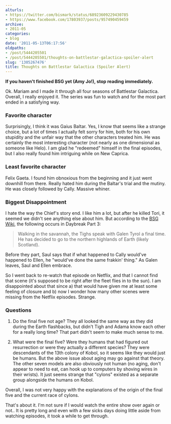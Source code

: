 ```yaml
---
alturls:
- https://twitter.com/bismark/status/68923609229430785
- https://www.facebook.com/17803937/posts/957490459459
archive:
- 2011-05
categories:
- blog
date: '2011-05-13T06:17:56'
oldpaths:
- /post/5444205501
- /post/5444205501/thoughts-on-battlestar-galactica-spoiler-alert
slug: '1305267476'
title: Thoughts on Battlestar Galactica (Spoiler Alert)
---
```


**If you haven't finished BSG yet (Amy Jo!), stop reading immediately.**

Ok. Mariam and I made it through all four seasons of Battlestar Galactica.
Overall, I really enjoyed it.  The series was fun to watch and for the
most part ended in a satisfying way.

### Favorite character ###

Surprisingly, I think it was Gaius Baltar.  Yes, I know that seems like
a strange choice, but a lot of times I actually felt sorry for him, both
for his own stupidity and the unfair way that the other characters treated
him.  He was certainly the most interesting character (not nearly as one
dimensional as someone like Helo).  I am glad he "redeemed" himself in the
final episodes, but I also really found him intriguing while on New
Caprica.

### Least favorite character ###

Felix Gaeta.  I found him obnoxious from the beginning and it just went
downhill from there.  Really hated him during the Baltar's trial and the
mutiny.  He was closely followed by Cally.  Massive whiner.

### Biggest Disappointment ###

I hate the way the Chief's story end.  I like him a lot, but after he
killed Tori, it seemed we didn't see anything else about him.  But
according to the [BSG Wiki][1], the following occurs in Daybreak Part 3:

> Walking in the savannah, the Tighs speak with Galen Tyrol a final time.
> He has decided to go to the northern highlands of Earth (likely
> Scotland).

Before they part, Saul says that if what happened to Cally would've
happened to Ellen, he "would've done the same frakkin' thing." As Galen
leaves, Saul and Ellen embrace.

So I went back to re-watch that episode on Netflix, and that I cannot find
that scene (it's supposed to be right after the fleet flies in to the
sun).  I am disappointed about that since a) that would have given me at
least some feeling of closure and b) now I wonder how many other scenes
were missing from the Netflix episodes.  Strange.

### Questions ###

1) Do the final five not age? They all looked the same way as they did
during the Earth flashbacks, but didn't Tigh and Adama know each other for
a really long time?  That part didn't seem to make much sense to me.

2) What were the final five? Were they humans that had figured out
resurrection or were they actually a different species?  They were
descendants of the 13th colony of Kobol, so it seems like they would just
be humans.  But the above issue about aging may go against that theory.
The other seven models are also obviously not human (no aging, don't
appear to need to eat, can hook up to computers by shoving wires in their
wrists).  It just seems strange that "cylons" existed as a separate group
alongside the humans on Kobol.

Overall, I was not very happy with the explanations of the origin of the
final five and the current race of cylons.

That's about it.  I'm not sure if I would watch the entire show over again
or not.. It is pretty long and even with a few sicks days doing little
aside from watching episodes, it took a while to get through.

[1]: http://en.battlestarwiki.org/wiki/Daybreak,_Part_II

